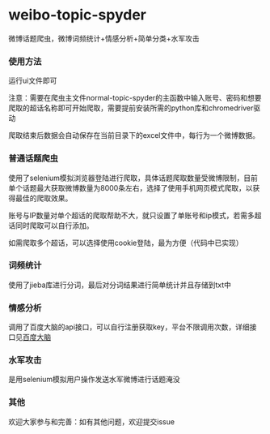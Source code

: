 # weibo-topic-spyder
微博话题爬虫，微博词频统计+情感分析+简单分类+水军攻击

### 使用方法

运行ui文件即可

注意：需要在爬虫主文件normal-topic-spyder的主函数中输入账号、密码和想要爬取的超话名称即可开始爬取，需要提前安装所需的python库和chromedriver驱动

爬取结束后数据会自动保存在当前目录下的excel文件中，每行为一个微博数据。

### 普通话题爬虫

使用了selenium模拟浏览器登陆进行爬取，具体话题爬取数量受微博限制，目前单个话题最大获取微博数量为8000条左右，选择了使用手机网页模式爬取，以获得最佳的爬取效果。

账号与IP数量对单个超话的爬取帮助不大，就只设置了单账号和ip模式，若需多超话同时爬取可以自行添加。

如需爬取多个超话，可以选择使用cookie登陆，最为方便（代码中已实现）

### 词频统计
使用了jieba库进行分词，最后对分词结果进行简单统计并且存储到txt中

### 情感分析 
调用了百度大脑的api接口，可以自行注册获取key，平台不限调用次数，详细接口见[百度大脑](https://ai.baidu.com/tech/nlp_apply/sentiment_classify) 

### 水军攻击
是用selenium模拟用户操作发送水军微博进行话题淹没

### 其他
欢迎大家参与和完善：如有其他问题，欢迎提交issue
